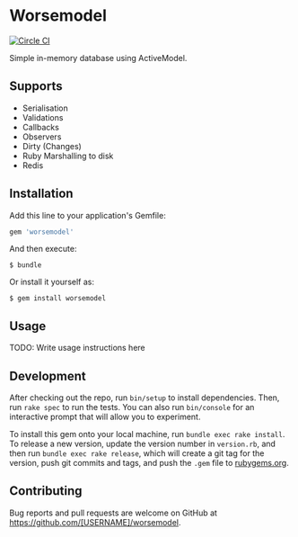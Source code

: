 # Worsemodel

[![Circle CI](https://circleci.com/gh/mdouchement/worse_model.svg?style=shield)](https://circleci.com/gh/mdouchement/worse_model)

Simple in-memory database using ActiveModel.

## Supports
- Serialisation
- Validations
- Callbacks
- Observers
- Dirty (Changes)
- Ruby Marshalling to disk
- Redis

## Installation

Add this line to your application's Gemfile:

```ruby
gem 'worsemodel'
```

And then execute:

    $ bundle

Or install it yourself as:

    $ gem install worsemodel

## Usage

TODO: Write usage instructions here

## Development

After checking out the repo, run `bin/setup` to install dependencies. Then, run `rake spec` to run the tests. You can also run `bin/console` for an interactive prompt that will allow you to experiment.

To install this gem onto your local machine, run `bundle exec rake install`. To release a new version, update the version number in `version.rb`, and then run `bundle exec rake release`, which will create a git tag for the version, push git commits and tags, and push the `.gem` file to [rubygems.org](https://rubygems.org).

## Contributing

Bug reports and pull requests are welcome on GitHub at https://github.com/[USERNAME]/worsemodel.
